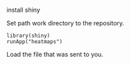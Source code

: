 install shiny

Set path work directory to the repository.

```
library(shiny)
runApp("heatmaps")
```

Load the file that was sent to you.

